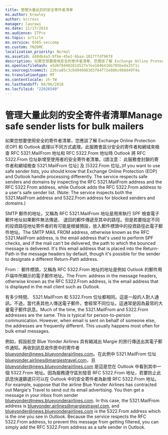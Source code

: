 ```yaml
---
title: 管理大量此刻的安全寄件者清單
ms.author: krowley
author: kccross
manager: laurawi
ms.date: 11/17/2014
ms.audience: ITPro
ms.topic: article
ms.service: O365-seccomp
ms.custom: TN2DMC
localization_priority: Normal
ms.assetid: d48db4a3-9fbe-45e2-bbaa-1017ffdf96f8
description: 如果您想要使用安全的寄件者清單，您應該了解 Exchange Online Protection (EOP) 和 Outlook 處理以不同方式處理。此服務會區分安全的寄件者和網域來檢查 RFC 5321.MailFrom 地址和 RFC 5322.From 地址時 Outlook 將 RFC 5322.From 位址新增至使用者的安全寄件者清單。(請注意： 此服務會封鎖的寄件者和網域檢查 5321.MailFrom 位址] 及 [5322.From 位址。)
ms.openlocfilehash: e5d6f8440281d527e7ea1846416b785beda25f1c
ms.sourcegitcommit: 22bca85c3c6d946083d3784f72e886c068d49f4a
ms.translationtype: MT
ms.contentlocale: zh-TW
ms.lasthandoff: 08/06/2018
ms.locfileid: "22026540"
---
```

# <a name="manage-safe-sender-lists-for-bulk-mailers"></a><span data-ttu-id="98d53-105">管理大量此刻的安全寄件者清單</span><span class="sxs-lookup"><span data-stu-id="98d53-105">Manage safe sender lists for bulk mailers</span></span>

<span data-ttu-id="98d53-p102">如果您想要使用安全的寄件者清單，您應該了解 Exchange Online Protection (EOP) 和 Outlook 處理以不同方式處理。此服務會區分安全的寄件者和網域來檢查 RFC 5321.MailFrom 地址和 RFC 5322.From 地址時 Outlook 將 RFC 5322.From 位址新增至使用者的安全寄件者清單。(請注意： 此服務會封鎖的寄件者和網域檢查 5321.MailFrom 位址] 及 [5322.From 位址。)</span><span class="sxs-lookup"><span data-stu-id="98d53-p102">If you want to use safe sender lists, you should know that Exchange Online Protection (EOP) and Outlook handle processing differently. The service respects safe senders and domains by inspecting the RFC 5321.MailFrom address and the RFC 5322.From address, while Outlook adds the RFC 5322.From address to a user's safe sender list. (Note: The service inspects both the 5321.MailFrom address and 5322.From address for blocked senders and domains.)</span></span>
  
<span data-ttu-id="98d53-p103">SMTP 郵件的地址，又稱為 RFC 5321.MailFrom 地址是用來執行 SPF 檢查電子郵件地址如果郵件無法傳遞、 退回的郵件傳遞至其中的路徑。但是若要指定不同的投資路徑地址寄件者的有可能是根據預設，放入郵件標頭中的投資路徑此電子郵件地址。</span><span class="sxs-lookup"><span data-stu-id="98d53-p103">The SMTP MAIL FROM address, otherwise known as the RFC 5321.MailFrom address, is the email address that's used to perform SPF checks, and if the mail can't be delivered, the path to which the bounced message is delivered. It's this email address that is placed into the Return-Path in the message headers by default, though it's possible for the sender to designate a different Return-Path address.</span></span>
  
<span data-ttu-id="98d53-111">From： 郵件標頭，又稱為 RFC 5322.From 地址的地址是例如 Outlook 的郵件用戶端中所顯示的電子郵件地址。</span><span class="sxs-lookup"><span data-stu-id="98d53-111">The From: address in the message headers, otherwise known as the RFC 5322.From address, is the email address that is displayed in the mail client such as Outlook.</span></span>
  
<span data-ttu-id="98d53-p104">有多少時間、 5321.MailFrom 和 5322.From 位址都相同。這是一般的人對人通訊。不過，當代表其他人傳送電子郵件，會經常不同位址。這通常是因為最常的大量電子郵件訊息。</span><span class="sxs-lookup"><span data-stu-id="98d53-p104">Much of the time, the 5321.MailFrom and 5322.From addresses are the same. This is typical for person-to-person communication. However, when email is sent on behalf of someone else, the addresses are frequently different. This usually happens most often for bulk email messages.</span></span>
  
<span data-ttu-id="98d53-p105">例如，假設航空 Blue Yonder Airlines 具有縮減出 Margie 的旅行傳送出其電子郵件通知。再收到訊息收件匣中的寄件者 blueyonder@news.blueyonderairlines.com。在此例中 5321.MailFrom 位址 blueyonder.airlines@margiestravel.com，且 blueyonder@news.blueyonderairlines.com 是這是您在 Outlook 中看到其中一個 5322.From 地址。因為服務遵守區別發音 RFC 5322.From 地址，若要防止此訊息快速篩選只可以在 Outlook 中的安全寄件者為新增 RFC 5322.From 地址。</span><span class="sxs-lookup"><span data-stu-id="98d53-p105">For example, suppose that the airline Blue Yonder Airlines has contracted out Margie's Travel to send out its email advertising. You then get a message in your inbox from sender blueyonder@news.blueyonderairlines.com. In this case, the 5321.MailFrom address is blueyonder.airlines@margiestravel.com, and blueyonder@news.blueyonderairlines.com is the 5322.From address which is the one you see in Outlook. Because the service respects the RFC 5322.From address, to prevent this message from getting filtered, you can simply add the RFC 5322.From address as a safe sender in Outlook.</span></span>
  

